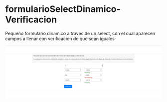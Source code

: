 # formularioSelectDinamico-Verificacion
Pequeño formulario dinamico a traves de un select, con el cual aparecen campos a llenar con verificacion de que sean iguales



![alt text](https://github.com/JavierVassallo/formularioSelectDinamico-Verificacion/blob/master/gitForm.jpeg)
